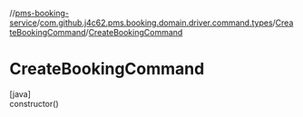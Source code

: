 //[pms-booking-service](../../../index.md)/[com.github.j4c62.pms.booking.domain.driver.command.types](../index.md)/[CreateBookingCommand](index.md)/[CreateBookingCommand](-create-booking-command.md)

# CreateBookingCommand

[java]\
constructor()